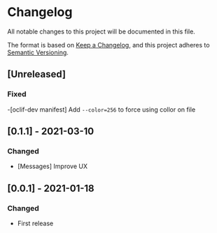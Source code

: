 # Changelog
All notable changes to this project will be documented in this file.

The format is based on [Keep a Changelog](https://keepachangelog.com/en/1.0.0/),
and this project adheres to [Semantic Versioning](https://semver.org/spec/v2.0.0.html).

## [Unreleased]

### Fixed

-[oclif-dev manifest] Add `--color=256` to force using collor on file
## [0.1.1] - 2021-03-10

### Changed
- [Messages] Improve UX
## [0.0.1] - 2021-01-18
### Changed
- First release

